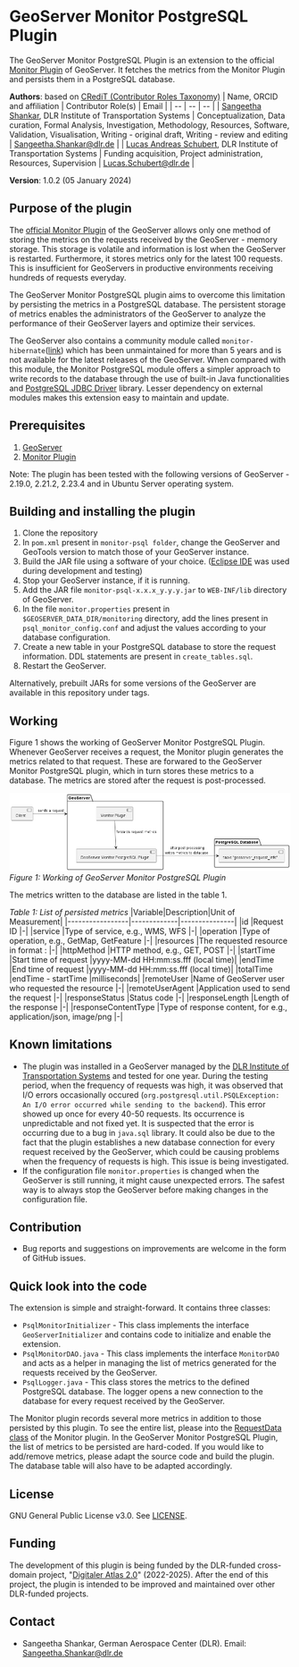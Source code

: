 # GeoServer Monitor PostgreSQL Plugin

The GeoServer Monitor PostgreSQL Plugin is an extension to the official [Monitor Plugin](https://docs.geoserver.org/latest/en/user/extensions/monitoring/index.html) of GeoServer. It fetches the metrics from the Monitor Plugin and persists them in a PostgreSQL database. 

**Authors**: 
based on [CRediT (Contributor Roles Taxonomy)](https://credit.niso.org/)
| Name, ORCID and affiliation | Contributor Role(s) | Email |
| -- | -- | -- |
| [Sangeetha Shankar](https://orcid.org/0000-0003-0387-7740), DLR Institute of Transportation Systems | Conceptualization, Data curation, Formal Analysis, Investigation, Methodology, Resources, Software, Validation, Visualisation, Writing - original draft, Writing - review and editing | Sangeetha.Shankar@dlr.de |
| [Lucas Andreas Schubert](https://orcid.org/0000-0002-5516-5326), DLR Institute of Transportation Systems | Funding acquisition, Project administration, Resources, Supervision | Lucas.Schubert@dlr.de |


**Version**: 1.0.2 (05 January 2024)

## Purpose of the plugin

The [official Monitor Plugin](https://docs.geoserver.org/latest/en/user/extensions/monitoring/index.html) of the GeoServer allows only one method of storing the metrics on the requests received by the GeoServer - memory storage. This storage is volatile and information is lost when the GeoServer is restarted. Furthermore, it stores metrics only for the latest 100 requests. This is insufficient for GeoServers in productive environments receiving hundreds of requests everyday.  

The GeoServer Monitor PostgreSQL plugin aims to overcome this limitation by persisting the metrics in a PostgreSQL database. The persistent storage of metrics enables the administrators of the GeoServer to analyze the performance of their GeoServer layers and optimize their services.  

The GeoServer also contains a community module called `monitor-hibernate`([link](https://github.com/geoserver/geoserver/tree/main/src/community/monitor-hibernate)) which has been unmaintained for more than 5 years and is not available for the latest releases of the GeoServer. When compared with this module, the Monitor PostgreSQL module offers a simpler approach to write records to the database through the use of built-in Java functionalities and [PostgreSQL JDBC Driver](https://mvnrepository.com/artifact/org.postgresql/postgresql) library. Lesser dependency on external modules makes this extension easy to maintain and update.


## Prerequisites

1. [GeoServer](https://geoserver.org/download/)
2. [Monitor Plugin](https://docs.geoserver.org/latest/en/user/extensions/monitoring/index.html)

Note: The plugin has been tested with the following versions of GeoServer - 2.19.0, 2.21.2, 2.23.4 and in Ubuntu Server operating system.

## Building and installing the plugin

1. Clone the repository 
2. In `pom.xml` present in `monitor-psql folder`, change the GeoServer and GeoTools version to match those of your GeoServer instance.
3. Build the JAR file using a software of your choice. ([Eclipse IDE](https://eclipseide.org/) was used during development and testing)
4. Stop your GeoServer instance, if it is running.
5. Add the JAR file `monitor-psql-x.x.x_y.y.y.jar` to `WEB-INF/lib` directory of GeoServer.
6. In the file `monitor.properties` present in `$GEOSERVER_DATA_DIR/monitoring` directory, add the lines present in `psql_monitor_config.conf` and adjust the values according to your database configuration.
7. Create a new table in your PostgreSQL database to store the request information. DDL statements are present in `create_tables.sql`.
8. Restart the GeoServer.

Alternatively, prebuilt JARs for some versions of the GeoServer are available in this repository under tags. 

## Working

Figure 1 shows the working of GeoServer Monitor PostgreSQL Plugin. Whenever GeoServer receives a request, the Monitor plugin generates the metrics related to that request. These are forwared to the GeoServer Monitor PostgreSQL plugin, which in turn stores these metrics to a database. The metrics are stored after the request is post-processed.

![plantuml.png](./plantuml.png)
*Figure 1: Working of GeoServer Monitor PostgreSQL Plugin*

The metrics written to the database are listed in the table 1.

*Table 1: List of persisted metrics*
|Variable|Description|Unit of Measurement|
|-----------------|-------------|---------------|
|id	|Request ID	|-|
|service	|Type of service, e.g., WMS, WFS	|-|
|operation	|Type of operation, e.g., GetMap, GetFeature	|-|
|resources	|The requested resource in format <workspace>:<layerName>	|-|
|httpMethod	|HTTP method, e.g., GET, POST	|-|
|startTime	|Start time of request	|yyyy-MM-dd HH:mm:ss.fff (local time)|
|endTime	|End time of request	|yyyy-MM-dd HH:mm:ss.fff (local time)|
|totalTime	|endTime - startTime	|milliseconds|
|remoteUser	|Name of GeoServer user who requested the resource	|-|
|remoteUserAgent	|Application used to send the request	|-|
|responseStatus	|Status code	|-|
|responseLength	|Length of the response	|-|
|responseContentType	|Type of response content, for e.g., application/json, image/png	|-|

## Known limitations

* The plugin was installed in a GeoServer managed by the [DLR Institute of Transportation Systems](https://www.dlr.de/ts/en/desktopdefault.aspx/) and tested for one year. During the testing period, when the frequency of requests was high, it was observed that I/O errors occasionally occured (`org.postgresql.util.PSQLException: An I/O error occurred while sending to the backend`). This error showed up once for every 40-50 requests. Its occurrence is unpredictable and not fixed yet. It is suspected that the error is occurring due to a bug in `java.sql` library. It could also be due to the fact that the plugin establishes a new database connection for every request received by the GeoServer, which could be causing problems when the frequency of requests is high. This issue is being investigated.
* If the configuration file `monitor.properties` is changed when the GeoServer is still running, it might cause unexpected errors. The safest way is to always stop the GeoServer before making changes in the configuration file.

## Contribution

* Bug reports and suggestions on improvements are welcome in the form of GitHub issues.

## Quick look into the code

The extension is simple and straight-forward. It contains three classes:
* `PsqlMonitorInitializer` - This class implements the interface `GeoServerInitializer` and contains code to initialize and enable the extension.
* `PsqlMonitorDAO.java` - This class implements the interface `MonitorDAO` and acts as a helper in managing the list of metrics generated for the requests received by the GeoServer.
* `PsqlLogger.java` - This class stores the metrics to the defined PostgreSQL database. The logger opens a new connection to the database for every request received by the GeoServer.

The Monitor plugin records several more metrics in addition to those persisted by this plugin. To see the entire list, please into the [RequestData class](https://github.com/geoserver/geoserver/blob/main/src/extension/monitor/core/src/main/java/org/geoserver/monitor/RequestData.java) of the Monitor plugin. In the GeoServer Monitor PostgreSQL Plugin, the list of metrics to be persisted are hard-coded. If you would like to add/remove metrics, please adapt the source code and build the plugin. The database table will also have to be adapted accordingly.

## License

GNU General Public License v3.0. See [LICENSE](LICENSE).

## Funding

The development of this plugin is being funded by the DLR-funded cross-domain project, "[Digitaler Atlas 2.0](https://verkehrsforschung.dlr.de/de/projekte/digitaler-atlas-20-domaenenuebergreifende-softwareanwendungen-und-geodateninfrastrukturen)" (2022-2025). After the end of this project, the plugin is intended to be improved and maintained over other DLR-funded projects.

## Contact
* Sangeetha Shankar, German Aerospace Center (DLR). Email: Sangeetha.Shankar@dlr.de


